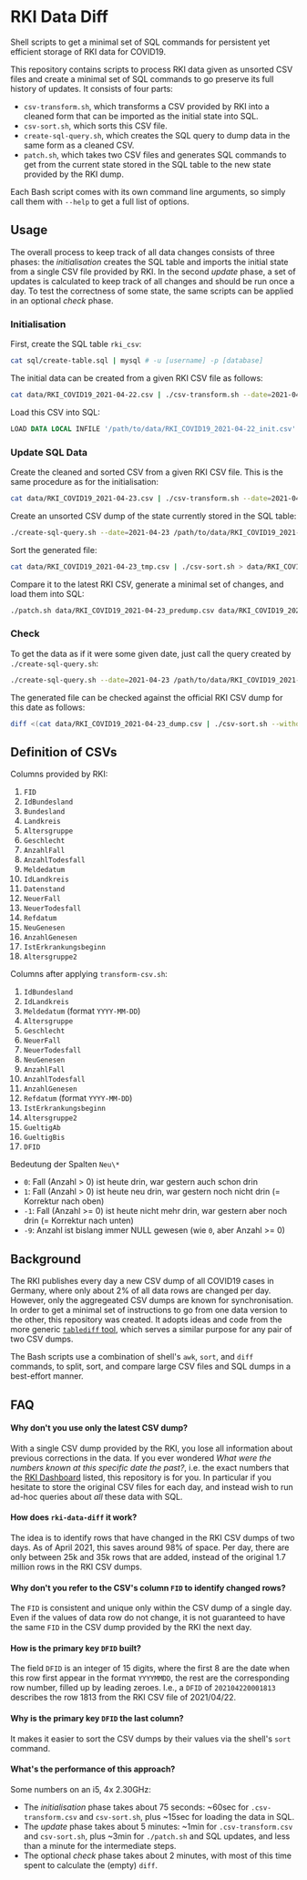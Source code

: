 # RKI Data Diff

Shell scripts to get a minimal set of SQL commands for persistent yet efficient storage of RKI data for COVID19.

This repository contains scripts to process RKI data given as unsorted CSV files and create a minimal set of SQL commands to go preserve its full history of updates. It consists of four parts:

- `csv-transform.sh`, which transforms a CSV provided by RKI into a cleaned form that can be imported as the initial state into SQL.
- `csv-sort.sh`, which sorts this CSV file.
- `create-sql-query.sh`, which creates the SQL query to dump data in the same form as a cleaned CSV.
- `patch.sh`, which takes two CSV files and generates SQL commands to get from the current state stored in the SQL table to the new state provided by the RKI dump.

Each Bash script comes with its own command line arguments, so simply call them with `--help` to get a full list of options.

## Usage

The overall process to keep track of all data changes consists of three phases: the *initialisation* creates the SQL table and imports the initial state from a single CSV file provided by RKI. In the second *update* phase, a set of updates is calculated to keep track of all changes and should be run once a day. To test the correctness of some state, the same scripts can be applied in an optional *check* phase.

### Initialisation

First, create the SQL table `rki_csv`:

```sh
cat sql/create-table.sql | mysql # -u [username] -p [database]
```

The initial data can be created from a given RKI CSV file as follows:

```sh
cat data/RKI_COVID19_2021-04-22.csv | ./csv-transform.sh --date=2021-04-22 | ./csv-sort.sh > data/RKI_COVID19_2021-04-22_init.csv
```

Load this CSV into SQL:

```sql
LOAD DATA LOCAL INFILE '/path/to/data/RKI_COVID19_2021-04-22_init.csv' INTO TABLE rki_csv CHARACTER SET UTF8 FIELDS TERMINATED BY ',' OPTIONALLY ENCLOSED BY '"' IGNORE 1 LINES;
```

### Update SQL Data

Create the cleaned and sorted CSV from a given RKI CSV file. This is the same procedure as for the initialisation:

```sh
cat data/RKI_COVID19_2021-04-23.csv | ./csv-transform.sh --date=2021-04-23 | ./csv-sort.sh > data/RKI_COVID19_2021-04-23_init.csv
```

Create an unsorted CSV dump of the state currently stored in the SQL table:

```sh
./create-sql-query.sh --date=2021-04-23 /path/to/data/RKI_COVID19_2021-04-23_tmp.csv | mysql # -u [username] -p [database]
```

Sort the generated file:

```sh
cat data/RKI_COVID19_2021-04-23_tmp.csv | ./csv-sort.sh > data/RKI_COVID19_2021-04-23_predump.csv
```

Compare it to the latest RKI CSV, generate a minimal set of changes, and load them into SQL:

```sh
./patch.sh data/RKI_COVID19_2021-04-23_predump.csv data/RKI_COVID19_2021-04-23_init.csv | mysql # -u [username] -p [database]
```

### Check

To get the data as if it were some given date, just call the query created by `./create-sql-query.sh`:

```sh
./create-sql-query.sh --date=2021-04-23 /path/to/data/RKI_COVID19_2021-04-23_dump.csv | mysql # -u [username] -p [database]
```

The generated file can be checked against the official RKI CSV dump for this date as follows:

```sh
diff <(cat data/RKI_COVID19_2021-04-23_dump.csv | ./csv-sort.sh --without-metadata) <(cat data/RKI_COVID19_2021-04-23_init.csv | ./csv-sort.sh --without-metadata)
```

## Definition of CSVs

Columns provided by RKI:

1.  `FID`
2.  `IdBundesland`
3.  `Bundesland`
4.  `Landkreis`
5.  `Altersgruppe`
6.  `Geschlecht`
7.  `AnzahlFall`
8.  `AnzahlTodesfall`
9.  `Meldedatum`
10. `IdLandkreis`
11. `Datenstand`
12. `NeuerFall`
13. `NeuerTodesfall`
14. `Refdatum`
15. `NeuGenesen`
16. `AnzahlGenesen`
17. `IstErkrankungsbeginn`
18. `Altersgruppe2`

Columns after applying `transform-csv.sh`:

1.  `IdBundesland`
2.  `IdLandkreis`
3.  `Meldedatum` (format `YYYY-MM-DD`)
4.  `Altersgruppe`
5.  `Geschlecht`
6.  `NeuerFall`
7.  `NeuerTodesfall`
8.  `NeuGenesen`
9.  `AnzahlFall`
10. `AnzahlTodesfall`
11. `AnzahlGenesen`
12. `Refdatum` (format `YYYY-MM-DD`)
13. `IstErkrankungsbeginn`
14. `Altersgruppe2`
15. `GueltigAb`
16. `GueltigBis`
17. `DFID`

Bedeutung der Spalten `Neu\*`

- `0`: Fall (Anzahl > 0) ist heute drin, war gestern auch schon drin
- `1`: Fall (Anzahl > 0) ist heute neu drin, war gestern noch nicht drin (= Korrektur nach oben)
- `-1`: Fall (Anzahl >= 0) ist heute nicht mehr drin, war gestern aber noch drin (= Korrektur nach unten)
- `-9`: Anzahl ist bislang immer NULL gewesen (wie `0`, aber Anzahl >= 0)

## Background

The RKI publishes every day a new CSV dump of all COVID19 cases in Germany, where only about 2% of all data rows are changed per day. However, only the aggregeated CSV dumps are known for synchronisation. In order to get a minimal set of instructions to go from one data version to the other, this repository was created. It adopts ideas and code from the more generic [`tablediff` tool](https://github.com/fnogatz/tablediff), which serves a similar purpose for any pair of two CSV dumps.

The Bash scripts use a combination of shell's `awk`, `sort`, and `diff` commands, to split, sort, and compare large CSV files and SQL dumps in a best-effort manner.

## FAQ

#### Why don't you use only the latest CSV dump?

With a single CSV dump provided by the RKI, you lose all information about previous corrections in the data. If you ever wondered *What were the numbers known at this specific date the past?*, i.e. the exact numbers that the [RKI Dashboard](http://corona.rki.de/) listed, this repository is for you. In particular if you hesitate to store the original CSV files for each day, and instead wish to run ad-hoc queries about *all* these data with SQL.

#### How does `rki-data-diff` it work?

The idea is to identify rows that have changed in the RKI CSV dumps of two days. As of April 2021, this saves around 98% of space. Per day, there are only between 25k and 35k rows that are added, instead of the original 1.7 million rows in the RKI CSV dumps.

#### Why don't you refer to the CSV's column `FID` to identify changed rows?

The `FID` is consistent and unique only within the CSV dump of a single day. Even if the values of data row do not change, it is not guaranteed to have the same `FID` in the CSV dump provided by the RKI the next day.

#### How is the primary key `DFID` built?

The field `DFID` is an integer of 15 digits, where the first 8 are the date when this row first appear in the format `YYYYMMDD`, the rest are the corresponding row number, filled up by leading zeroes. I.e., a `DFID` of `202104220001813` describes the row 1813 from the RKI CSV file of 2021/04/22.

#### Why is the primary key `DFID` the last column?

It makes it easier to sort the CSV dumps by their values via the shell's `sort` command.

#### What's the performance of this approach?

Some numbers on an i5, 4x 2.30GHz:

- The *initialisation* phase takes about 75 seconds: ~60sec for `.csv-transform.csv` and `csv-sort.sh`, plus ~15sec for loading the data in SQL.
- The *update* phase takes about 5 minutes: ~1min for `.csv-transform.csv` and `csv-sort.sh`, plus ~3min for `./patch.sh` and SQL updates, and less than a minute for the intermediate steps.
- The optional *check* phase takes about 2 minutes, with most of this time spent to calculate the (empty) `diff`.
